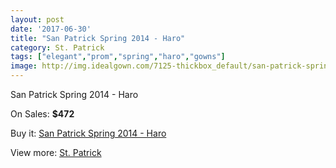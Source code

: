```yaml
---
layout: post
date: '2017-06-30'
title: "San Patrick Spring 2014 - Haro"
category: St. Patrick
tags: ["elegant","prom","spring","haro","gowns"]
image: http://img.idealgown.com/7125-thickbox_default/san-patrick-spring-2014-haro.jpg
---
```

San Patrick Spring 2014 - Haro

On Sales: **$472**
<a href="https://www.idealgown.com/en/st-patrick/3028-san-patrick-spring-2014-haro.html"><amp-img layout="responsive" width="600" height="600" src="//img.idealgown.com/7125-thickbox_default/san-patrick-spring-2014-haro.jpg" alt="San Patrick Spring 2014 - Haro 0" /></a>
<a href="https://www.idealgown.com/en/st-patrick/3028-san-patrick-spring-2014-haro.html"><amp-img layout="responsive" width="600" height="600" src="//img.idealgown.com/7127-thickbox_default/san-patrick-spring-2014-haro.jpg" alt="San Patrick Spring 2014 - Haro 1" /></a>
<a href="https://www.idealgown.com/en/st-patrick/3028-san-patrick-spring-2014-haro.html"><amp-img layout="responsive" width="600" height="600" src="//img.idealgown.com/7126-thickbox_default/san-patrick-spring-2014-haro.jpg" alt="San Patrick Spring 2014 - Haro 2" /></a>

Buy it: [San Patrick Spring 2014 - Haro](https://www.idealgown.com/en/st-patrick/3028-san-patrick-spring-2014-haro.html "San Patrick Spring 2014 - Haro")

View more: [St. Patrick](https://www.idealgown.com/en/36-st-patrick "St. Patrick")